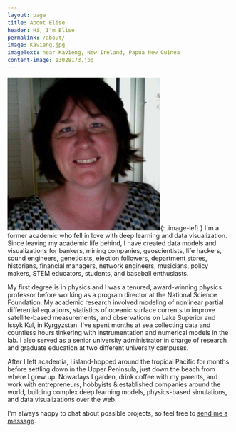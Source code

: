 ```yaml
---
layout: page
title: About Elise
header: Hi, I'm Elise
permalink: /about/
image: Kavieng.jpg
imageText: near Kavieng, New Ireland, Papua New Guinea
content-image: 13028173.jpg
---
```


[![Elise](/images/13028173.jpg)](){: .image-left } I'm a former academic who fell in love with deep learning and data visualization. Since leaving my academic life behind, I have created data models and visualizations for bankers, mining companies, geoscientists, life hackers, sound engineers, geneticists, election followers, department stores, historians, financial managers, network engineers, musicians, policy makers, STEM educators, students, and baseball enthusiasts.

My first degree is in physics and I was a tenured, award-winning physics professor before working as a program director at the National Science Foundation. My academic research involved modeling of nonlinear partial differential equations, statistics of oceanic surface currents to improve satellite-based measurements, and observations on Lake Superior and Issyk Kul, in Kyrgyzstan. I've spent months at sea collecting data and countless hours tinkering with instrumentation and numerical models in the lab. I also served as a senior university administrator in charge of research and graduate education at two different university campuses.

After I left academia, I island-hopped around the tropical Pacific for months before settling down in the Upper Peninsula, just down the beach from where I grew up. Nowadays I garden, drink coffee with my parents, and work with entrepreneurs, hobbyists & established companies around the world, building complex deep learning models, physics-based simulations, and data visualizations over the web.

I'm always happy to chat about possible projects, so feel free to <a href="mailto:elise.ralph@gmail.com?subject=I%20saw%20your%20webpage%20and%20..."> <span class = redTreeChar>send me a message</span></a>.
